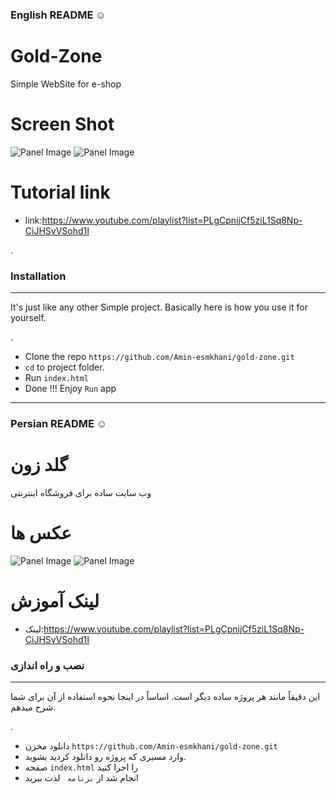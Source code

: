 ### English README :relaxed:

# Gold-Zone
Simple WebSite for e-shop


# Screen Shot

![Panel Image](https://i.ibb.co/vPgfPvR/1.png)
![Panel Image](https://i.ibb.co/rMyHV91/2.png)

# Tutorial link

   - link:https://www.youtube.com/playlist?list=PLgCpnijCf5ziL1Sq8Np-CiJHSvVSohd1I

.

### Installation
___
It's just like any other Simple project. Basically here is how you use it for yourself.

.

- Clone the repo `https://github.com/Amin-esmkhani/gold-zone.git`
- `cd` to project folder.
- Run `index.html`
- Done !!! Enjoy `Run` app



___





### Persian README :relaxed:

# گلد زون
وب سایت ساده برای فروشگاه اینترنتی



# عکس ها

![Panel Image](https://i.ibb.co/vPgfPvR/1.png)
![Panel Image](https://i.ibb.co/rMyHV91/2.png)

# لینک آموزش

- لینک:https://www.youtube.com/playlist?list=PLgCpnijCf5ziL1Sq8Np-CiJHSvVSohd1I

### نصب و راه اندازی
___

این دقیقاً مانند هر پروژه ساده دیگر است. اساساً در اینجا نحوه استفاده از آن برای شما شرح میدهم.

.

- دانلود مخزن `https://github.com/Amin-esmkhani/gold-zone.git`
- وارد مسیری که پروژه رو دانلود کردید بشوید.
- صفحه  `index.html` را اجرا کنید
- انجام شد از `برنامه ` لذت ببرید

